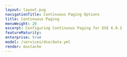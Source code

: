 ```yaml
---
layout: layout.pug
navigationTitle: Continuous Paging Options
title: Continuous Paging
menuWeight: 20
excerpt: Configuring Continuous Paging for DSE 6.0.1
featureMaturity:
enterprise: true
model: /services/dse/data.yml
render: mustache
---
```

